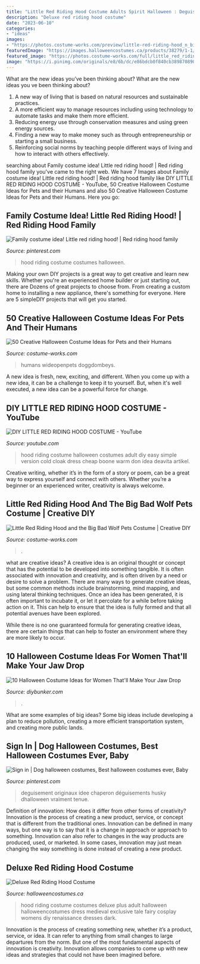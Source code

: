 ```yaml
---
title: "Little Red Riding Hood Costume Adults Spirit Halloween : Deguisement Originaux Idee Chaperon Déguisements Husky Dhalloween Vraiment Tenue"
description: "Deluxe red riding hood costume"
date: "2023-06-10"
categories:
- "ideas"
images:
- "https://photos.costume-works.com/preview/little-red-riding-hood_n_big-bad-wolf.jpg"
featuredImage: "https://images.halloweencostumes.ca/products/38279/1-1/deluxe-red-riding-hood-costume.jpg"
featured_image: "https://photos.costume-works.com/full/little_red_riding_hood_and_the_big_bad_wolf_pets.jpg"
image: "https://i.pinimg.com/originals/e8/6b/dc/e86bdcb0f840cb38987089062add8b58.jpg"
---
```



What are the new ideas you’ve been thinking about?
What are the new ideas you ve been thinking about? 

1. A new way of living that is based on natural resources and sustainable practices. 
2. A more efficient way to manage resources including using technology to automate tasks and make them more efficient. 
3. Reducing energy use through conservation measures and using green energy sources. 
4. Finding a new way to make money such as through entrepreneurship or starting a small business. 
5. Reinforcing social norms by teaching people different ways of living and how to interact with others effectively.

	

		
searching about Family costume idea! Little red riding hood! | Red riding hood family you've came to the right web. We have 7 Images about Family costume idea! Little red riding hood! | Red riding hood family like DIY LITTLE RED RIDING HOOD COSTUME - YouTube, 50 Creative Halloween Costume Ideas for Pets and their Humans and also 50 Creative Halloween Costume Ideas for Pets and their Humans. Here you go:
		
    
## Family Costume Idea! Little Red Riding Hood! | Red Riding Hood Family

<img loading=lazy src="https://i.pinimg.com/originals/7b/65/7c/7b657c326b7128cb69f61ed2ba7d4d31.jpg" onerror="this.onerror=null;this.src='https://tse1.mm.bing.net/th?id=OIP.a_QKY-9GHQgOtSFUTPvtlAHaLG&amp;pid=15.1';" alt="Family costume idea! Little red riding hood! | Red riding hood family">

_Source: pinterest.com_

>hood riding costume costumes halloween. 

	

Making your own DIY projects is a great way to get creative and learn new skills. Whether you're an experienced home builder or just starting out, there are Dozens of great projects to choose from. From creating a custom home to installing a new appliance, there's something for everyone. Here are 5 simpleDIY projects that will get you started.

    
## 50 Creative Halloween Costume Ideas For Pets And Their Humans

<img loading=lazy src="https://photos.costume-works.com/preview/little-red-riding-hood_n_big-bad-wolf.jpg" onerror="this.onerror=null;this.src='https://tse2.mm.bing.net/th?id=OIP.WtCTlSq8Eg3ShXyBSNlT7gHaJ3&amp;pid=15.1';" alt="50 Creative Halloween Costume Ideas for Pets and their Humans">

_Source: costume-works.com_

>humans wideopenpets doggdombeys. 

	

A new idea is fresh, new, exciting, and different. When you come up with a new idea, it can be a challenge to keep it to yourself. But, when it's well executed, a new idea can be a powerful force for change.

    
## DIY LITTLE RED RIDING HOOD COSTUME - YouTube

<img loading=lazy src="https://i.ytimg.com/vi/pmUGwdjWXaU/maxresdefault.jpg" onerror="this.onerror=null;this.src='https://tse2.mm.bing.net/th?id=OIP.Km66eyRkgm3WNu6vQ-S5_AHaEK&amp;pid=15.1';" alt="DIY LITTLE RED RIDING HOOD COSTUME - YouTube">

_Source: youtube.com_

>hood riding costume halloween costumes adult diy easy simple version cold cloak dress cheap boone warm don idea deavita artikel. 

	

Creative writing, whether it’s in the form of a story or poem, can be a great way to express yourself and connect with others. Whether you’re a beginner or an experienced writer, creativity is always welcome.

    
## Little Red Riding Hood And The Big Bad Wolf Pets Costume | Creative DIY

<img loading=lazy src="https://photos.costume-works.com/full/little_red_riding_hood_and_the_big_bad_wolf_pets.jpg" onerror="this.onerror=null;this.src='https://tse2.mm.bing.net/th?id=OIP.7Twj_m9RN1yZH4FwLP4R9gHaJ3&amp;pid=15.1';" alt="Little Red Riding Hood and the Big Bad Wolf Pets Costume | Creative DIY">

_Source: costume-works.com_

>. 

	

what are creative ideas?
A creative idea is an original thought or concept that has the potential to be developed into something tangible. It is often associated with innovation and creativity, and is often driven by a need or desire to solve a problem.
There are many ways to generate creative ideas, but some common methods include brainstorming, mind mapping, and using lateral thinking techniques. Once an idea has been generated, it is often important to incubate it, or let it percolate for a while before taking action on it. This can help to ensure that the idea is fully formed and that all potential avenues have been explored.

While there is no one guaranteed formula for generating creative ideas, there are certain things that can help to foster an environment where they are more likely to occur.

    
## 10 Halloween Costume Ideas For Women That&#039;ll Make Your Jaw Drop

<img loading=lazy src="https://www.diybunker.com/wp-content/uploads/2019/10/Little-Red-Riding-Hood-Halloween-Costume-for-Women-678x1024.jpg" onerror="this.onerror=null;this.src='https://tse2.mm.bing.net/th?id=OIP.4m1BZ-fzMVMpMwHv9kiDdgHaLL&amp;pid=15.1';" alt="10 Halloween Costume Ideas for Women That&#039;ll Make Your Jaw Drop">

_Source: diybunker.com_

>. 

	

What are some examples of big ideas?
Some big ideas include developing a plan to reduce pollution, creating a more efficient transportation system, and creating more public lands.

    
## Sign In | Dog Halloween Costumes, Best Halloween Costumes Ever, Baby

<img loading=lazy src="https://i.pinimg.com/originals/e8/6b/dc/e86bdcb0f840cb38987089062add8b58.jpg" onerror="this.onerror=null;this.src='https://tse1.mm.bing.net/th?id=OIP.ftyad_TI8SGAjgIZVJ5rPQHaJ9&amp;pid=15.1';" alt="Sign in | Dog halloween costumes, Best halloween costumes ever, Baby">

_Source: pinterest.com_

>deguisement originaux idee chaperon déguisements husky dhalloween vraiment tenue. 

	

Definition of innovation: How does it differ from other forms of creativity?
Innovation is the process of creating a new product, service, or concept that is different from the traditional ones. Innovation can be defined in many ways, but one way is to say that it is a change in approach or approach to something. Innovation can also refer to changes in the way products are produced, used, or marketed. In some cases, innovation may just mean changing the way something is done instead of creating a new product.

    
## Deluxe Red Riding Hood Costume

<img loading=lazy src="https://images.halloweencostumes.ca/products/38279/1-1/deluxe-red-riding-hood-costume.jpg" onerror="this.onerror=null;this.src='https://tse1.mm.bing.net/th?id=OIP.X_oStzsBQEmpTpUZpCRPDQHaKl&amp;pid=15.1';" alt="Deluxe Red Riding Hood Costume">

_Source: halloweencostumes.ca_

>hood riding costume costumes deluxe plus adult halloween halloweencostumes dress medieval exclusive tale fairy cosplay womens diy renaissance dresses dark. 

	

Innovation is the process of creating something new, whether it’s a product, service, or idea. It can refer to anything from small changes to large departures from the norm. But one of the most fundamental aspects of innovation is creativity. Innovation allows companies to come up with new ideas and strategies that could not have been imagined before.

